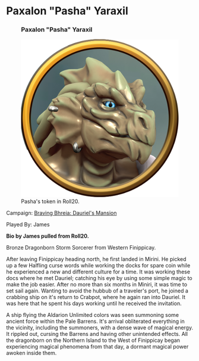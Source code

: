 # Paxalon "Pasha" Yaraxil

<figure class="infobox right">
  <h3>Paxalon "Pasha" Yaraxil</h3>
  <img src="/assets/images/pasha.png" />
  <figcaption>
    Pasha's token in Roll20.
  </figcaption>
</figure>

Campaign: [Braving Bhreia: Dauriel's Mansion](../dauriels-mansion-roll20.md)

Played By: James

**Bio by James pulled from Roll20.**

Bronze Dragonborn Storm Sorcerer from Western Finippicay.

After leaving Finippicay heading north, he first landed in Mirini. He picked up a few Halfling curse words while working the docks for spare coin while he experienced a new and different culture for a time. It was working these docs where he met Dauriel; catching his eye by using some simple magic to make the job easier. After no more than six months in Miniri, it was time to set sail again. Wanting to avoid the hubbub of a traveler's port, he joined a crabbing ship on it's return to Crabpot, where he again ran into Dauriel. It was here that he spent his days working until he received the invitation.

A ship flying the Aldarion Unlimited colors was seen summoning some ancient force within the Pale Barrens. It's arrival obliterated everything in the vicinity, including the summoners, with a dense wave of magical energy. It rippled out, cursing the Barrens and having other unintended effects. All the dragonborn on the Northern Island to the West of Finippicay began experiencing magical phenomena from that day, a dormant magical power awoken inside them.
